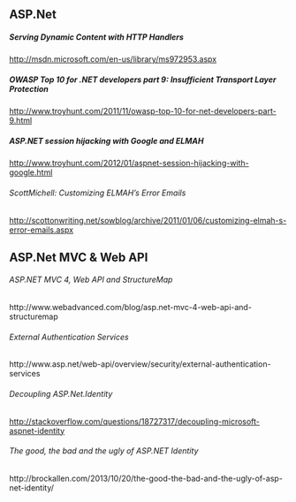 <h2>ASP.Net</h2>

<h5>Serving Dynamic Content with HTTP Handlers</h5>

http://msdn.microsoft.com/en-us/library/ms972953.aspx

<h5>OWASP Top 10 for .NET developers part 9: Insufficient Transport Layer Protection </h5>

http://www.troyhunt.com/2011/11/owasp-top-10-for-net-developers-part-9.html

<h5>ASP.NET session hijacking with Google and ELMAH</h5>

http://www.troyhunt.com/2012/01/aspnet-session-hijacking-with-google.html


<h6>ScottMichell: Customizing ELMAH’s Error Emails</h6>

http://scottonwriting.net/sowblog/archive/2011/01/06/customizing-elmah-s-error-emails.aspx


<h2>ASP.Net MVC & Web API</h2>

<h6>ASP.NET MVC 4, Web API and StructureMap</h6>
http://www.webadvanced.com/blog/asp.net-mvc-4-web-api-and-structuremap

<h6>External Authentication Services </h6>
http://www.asp.net/web-api/overview/security/external-authentication-services

<h6>Decoupling ASP.Net.Identity</h6>

http://stackoverflow.com/questions/18727317/decoupling-microsoft-aspnet-identity

<h6>The good, the bad and the ugly of ASP.NET Identity</h6>
http://brockallen.com/2013/10/20/the-good-the-bad-and-the-ugly-of-asp-net-identity/
